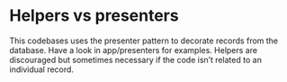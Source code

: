 # Helpers vs presenters

This codebases uses the presenter pattern to decorate records from the database. Have a look in app/presenters for examples. Helpers are discouraged but sometimes necessary if the code isn’t related to an individual record.

